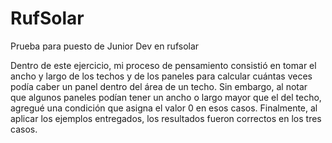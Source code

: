 # RufSolar
Prueba para puesto de Junior Dev en rufsolar

Dentro de este ejercicio, mi proceso de pensamiento consistió en tomar el ancho y largo de los techos y de los paneles para calcular cuántas veces podía caber un panel dentro del área de un techo.
Sin embargo, al notar que algunos paneles podían tener un ancho o largo mayor que el del techo, agregué una condición que asigna el valor 0 en esos casos.
Finalmente, al aplicar los ejemplos entregados, los resultados fueron correctos en los tres casos.